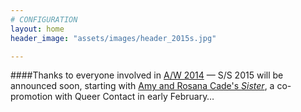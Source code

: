```yaml
---
# CONFIGURATION
layout: home
header_image: "assets/images/header_2015s.jpg"

---
```

####Thanks to everyone involved in [A/W 2014](/current/2014-autumnwinter) — S/S 2015 will be announced soon, starting with [Amy and Rosana Cade's *Sister*](http://contactmcr.com/sister), a co-promotion with Queer Contact in early February…
